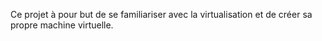 Ce projet à pour but de se familiariser avec la virtualisation et de créer sa propre machine virtuelle.
